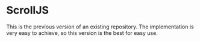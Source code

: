 # ScrollJS
This is the previous version of an existing repository. The implementation is very easy to achieve, so this version is the best for easy use.
